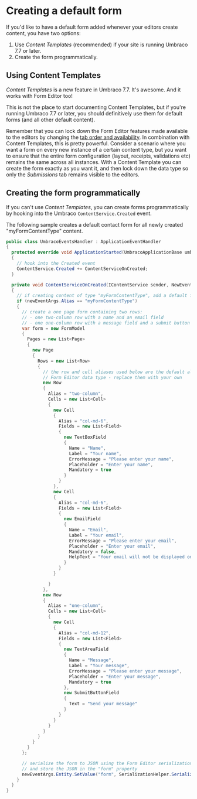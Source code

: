 # Creating a default form
If you'd like to have a default form added whenever your editors create content, you have two options:

1. Use *Content Templates* (recommended) if your site is running Umbraco 7.7 or later.
2. Create the form programmatically. 

## Using Content Templates
*Content Templates* is a new feature in Umbraco 7.7. It's awesome. And it works with Form Editor too! 

This is not the place to start documenting Content Templates, but if you're running Umbraco 7.7 or later, you should definitively use them for default forms (and all other default content).

Remember that you can lock down the Form Editor features made available to the editors by changing the [tab order and availability](install.md#tab-order-and-availiability). In combination with Content Templates, this is pretty powerful. Consider a scenario where you want a form on every new instance of a certain content type, but you want to ensure that the entire form configuration (layout, receipts, validations etc) remains the same across all instances. With a Content Template you can create the form exactly as you want it, and then lock down the data type so only the *Submissions* tab remains visible to the editors.

## Creating the form programmatically
If you can't use *Content Templates*, you can create forms programmatically by hooking into the Umbraco `ContentService.Created` event.

The following sample creates a default contact form for all newly created "myFormContentType" content.

```cs
public class UmbracoEventsHandler : ApplicationEventHandler
{
  protected override void ApplicationStarted(UmbracoApplicationBase umbracoApplication, ApplicationContext applicationContext)
  {
    // hook into the Created event
    ContentService.Created += ContentServiceOnCreated;
  }

  private void ContentServiceOnCreated(IContentService sender, NewEventArgs<IContent> newEventArgs)
  {
    // if creating content of type "myFormContentType", add a default form
    if (newEventArgs.Alias == "myFormContentType")
    {
      // create a one page form containing two rows:
      // - one two-column row with a name and an email field
      // - one one-column row with a message field and a submit button
      var form = new FormModel
      {
        Pages = new List<Page>
        {
          new Page
          {
            Rows = new List<Row>
            {
              // the row and cell aliases used below are the default aliases from the 
              // Form Editor data type - replace them with your own
              new Row
              {
                Alias = "two-column",
                Cells = new List<Cell>
                {
                  new Cell
                  {
                    Alias = "col-md-6",
                    Fields = new List<Field>
                    {
                      new TextBoxField
                      {
                        Name = "Name",
                        Label = "Your name",
                        ErrorMessage = "Please enter your name",
                        Placeholder = "Enter your name",
                        Mandatory = true
                      }
                    }
                  },
                  new Cell
                  {
                    Alias = "col-md-6",
                    Fields = new List<Field>
                    {
                      new EmailField
                      {
                        Name = "Email",
                        Label = "Your email",
                        ErrorMessage = "Please enter your email",
                        Placeholder = "Enter your email",
                        Mandatory = false,
                        HelpText = "Your email will not be displayed on the site."
                      }
                    }
                  }

                }
              },
              new Row
              {
                Alias = "one-column",
                Cells = new List<Cell>
                {
                  new Cell
                  {
                    Alias = "col-md-12",
                    Fields = new List<Field>
                    {
                      new TextAreaField
                      {
                        Name = "Message",
                        Label = "Your message",
                        ErrorMessage = "Please enter your message",
                        Placeholder = "Enter your message",
                        Mandatory = true
                      },
                      new SubmitButtonField
                      {
                        Text = "Send your message"
                      }
                    }
                  }
                }
              }
            }
          }
        }
      };

      // serialize the form to JSON using the Form Editor serialization helper
      // and store the JSON in the "form" property
      newEventArgs.Entity.SetValue("form", SerializationHelper.SerializeFormModel(form));
    }
  }
}
```